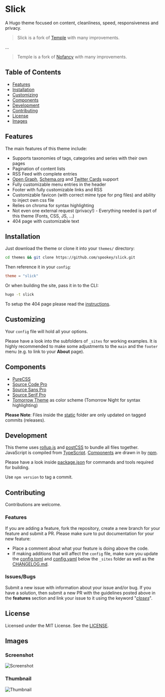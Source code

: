 # Slick

A Hugo theme focused on content, cleanliness, speed, responsiveness and privacy.

> Slick is a fork of [Temple](https://github.com/aos/temple) with many
  improvements.

…

> Temple is a fork of [Nofancy](https://github.com/gizak/nofancy) with many
  improvements.

## Table of Contents

* [Features](#features)
* [Installation](#installation)
* [Customizing](#customizing)
* [Components](#components)
* [Development](#development)
* [Contributing](#contributing)
* [License](#license)
* [Images](#images)

## Features

The main features of this theme include:

* Supports taxonomies of tags, categories and series with their own pages
* Pagination of content lists
* RSS Feed with complete entries
* [Open Graph](http://ogp.me),
  [Schema.org](https://schema.org) and
  [Twitter Cards](https://developer.twitter.com/en/docs/tweets/optimize-with-cards/overview/abouts-cards.html)
  support
* Fully customizable menu entries in the header
* Footer with fully customizable links and RSS
* Customizable favicon (with correct mime type for png files)
  and ability to inject own css file
* Relies on chroma for syntax highlighting
* Not even one external request (privacy!) - Everything needed is part of this
  theme (Fonts, CSS, JS, ...)
* 404 page with customizable text

## Installation

Just download the theme or clone it into
your ``themes/`` directory:

```sh
cd themes && git clone https://github.com/spookey/slick.git
```

Then reference it in your ``config``:

```toml
theme = "slick"
```

Or when building the site, pass it in to the CLI:

```sh
hugo -t slick
```

To setup the 404 page please read the
[instructions](https://gohugo.io/templates/404/#automatic-loading).

## Customizing

Your ``config`` file will hold all your options.

Please have a look into the subfolders of ``_sites`` for working examples.
It is highly recommended to make some adjustments to the ``main``
and the ``footer`` menu (e.g. to link to your **About** page).

## Components

* [PureCSS](https://purecss.io/)
* [Source Code Pro](https://fonts.adobe.com/fonts/source-code-pro)
* [Source Sans Pro](https://fonts.adobe.com/fonts/source-sans-pro)
* [Source Serif Pro](https://fonts.adobe.com/fonts/source-serif-pro)
* [Tomorrow Theme](https://github.com/chriskempson/tomorrow-theme)
  as color scheme (Tomorrow Night for syntax highlighting)

**Please Note**:
Files inside the [static] folder are only updated on tagged commits (releases).

## Development

This theme uses
[rollup.js](https://rollupjs.org) and [postCSS](https://postcss.org)
to bundle all files together.
JavaScript is compiled from [TypeScript](http://www.typescriptlang.org).
[Components](#components) are drawn in by [npm](https://www.npmjs.com).

Please have a look inside [package.json] for commands and tools required
for building.

Use ``npm version`` to tag a commit.

## Contributing

Contributions are welcome.

### Features

If you are adding a feature, fork the repository, create a new branch
for your feature and submit a PR.
Please make sure to put documentation for your new feature:

* Place a comment about what your feature is doing above the code.
* If making additions that will affect the ``config`` file, make sure
  you update the [config.toml] and [config.yaml] below the ``_sites`` folder
  as well as the [CHANGELOG.md].

### Issues/Bugs

Submit a new issue with information about your issue and/or bug. If you
have a solution, then submit a new PR with the guidelines posted above in the
**features** section and link your issue to it using the keyword
"[*closes*](https://help.github.com/articles/closing-issues-using-keywords/)".

## License

Licensed under the MIT License. See the [LICENSE].

## Images

### Screenshot

![Screenshot](https://raw.githubusercontent.com/spookey/slick/master/images/screenshot.png)

### Thumbnail

![Thumbnail](https://raw.githubusercontent.com/spookey/slick/master/images/tn.png)

[CHANGELOG.md]:     https://github.com/spookey/slick/blob/master/CHANGELOG.md
[config.toml]:      https://github.com/spookey/slick/blob/master/_sites/example/config.toml
[config.yaml]:      https://github.com/spookey/slick/blob/master/_sites/changelog/config.yaml
[LICENSE]:          https://github.com/spookey/slick/blob/master/LICENSE
[package.json]:     https://github.com/spookey/slick/blob/master/package.json
[static]:           https://github.com/spookey/slick/blob/master/static
